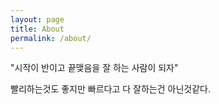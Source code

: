 ```yaml
---
layout: page
title: About
permalink: /about/
---
```


<amp-img width="600" height="300" layout="responsive" src="http://lorempixel.com/600/300/sports"></amp-img>

"시작이 반이고 끝맺음을 잘 하는 사람이 되자"

빨리하는것도 좋지만 빠르다고 다 잘하는건 아닌것같다.

